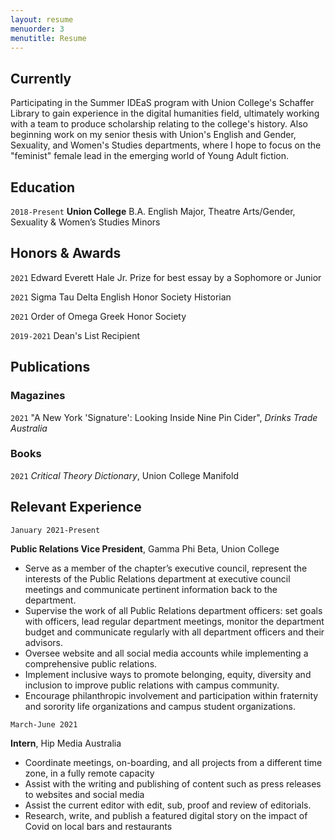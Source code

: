 ```yaml
---
layout: resume
menuorder: 3
menutitle: Resume
---
```

## Currently

Participating in the Summer IDEaS program with Union College's Schaffer Library to gain experience in the digital humanities field, ultimately working with a team to produce scholarship relating to the college's history. Also beginning work on my senior thesis with Union's English and Gender, Sexuality, and Women's Studies departments, where I hope to focus on the "feminist" female lead in the emerging world of Young Adult fiction. 

## Education

`2018-Present`
__Union College__ B.A.
English Major, Theatre Arts/Gender, Sexuality & Women’s Studies Minors

## Honors & Awards

`2021`
Edward Everett Hale Jr. Prize for best essay by a Sophomore or Junior 

`2021`
Sigma Tau Delta English Honor Society Historian 

`2021`
Order of Omega Greek Honor Society 

`2019-2021`
Dean's List Recipient 

## Publications


### Magazines

`2021`
"A New York 'Signature': Looking Inside Nine Pin Cider", *Drinks Trade Australia*    

### Books

`2021`
*Critical Theory Dictionary*, Union College Manifold  


## Relevant Experience

`January 2021-Present`

__Public Relations Vice President__, Gamma Phi Beta, Union College 
- Serve as a member of the chapter’s executive council, represent the interests of the Public Relations department at executive council meetings and communicate pertinent information back to the department. 
- Supervise the work of all Public Relations department officers: set goals with officers, lead regular department meetings, monitor the department budget and communicate regularly with all department officers and their advisors. 
- Oversee website and all social media accounts while implementing a comprehensive public relations. 
- Implement inclusive ways to promote belonging, equity, diversity and inclusion to improve public relations with campus community. 
- Encourage philanthropic involvement and participation within fraternity and sorority life organizations and campus student organizations. 

`March-June 2021`

__Intern__, Hip Media Australia  
- Coordinate meetings, on-boarding, and all projects from a different time zone, in a fully remote capacity
- Assist with the writing and publishing of content such as press releases to websites and social media
- Assist the current editor with edit, sub, proof and review of editorials.
- Research, write, and publish a featured digital story on the impact of Covid on local bars and restaurants 

<!-- ### Footer

Last updated: June 2021 -->
